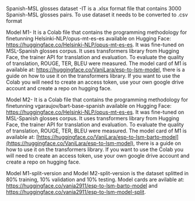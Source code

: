 
Spanish-MSL glosses dataset -IT is a .xlsx format file that contains 3000 Spanish-MSL glosses pairs. To use dataset it needs to be converted to .csv format

Model M1- It is a Colab file that contains the programming methodology for finetunning Helsinki-NLP/opus-mt-es-es available on Hugging Face: https://huggingface.co/Helsinki-NLP/opus-mt-es-es. 
It was fine-tuned on MSL-Spanish glosses corpus. It uses transformers library from Hugging Face, the trainer API for translation and evaluation. To evaluate the quality of translation, ROUGE, TER, BLEU were measured.
The model card of M1 is available at: https://huggingface.co/VaniLara/esp-to-lsm-model, there is a guide on how to use it on the transformers library.
If you want to use the Colab you will need to create an access token, use your own google drive account and create a repo on hugging face.

Model M2- It is a Colab file that contains the programming methodology for finetunning vgaraujov/bart-base-spanish  available on Hugging Face: https://huggingface.co/Helsinki-NLP/opus-mt-es-es. 
It was fine-tuned on MSL-Spanish glosses corpus. It uses transformers library from Hugging Face, the trainer API for translation and evaluation. To evaluate the quality of translation, ROUGE, TER, BLEU were measured.
The model card of M1 is available at: [https://huggingface.co/VaniLara/esp-to-lsm-barto-model](https://huggingface.co/VaniLara/esp-to-lsm-model), there is a guide on how to use it on the transformers library.
If you want to use the Colab you will need to create an access token, use your own google drive account and create a repo on hugging face.

Model M1-split-version and Model M2-split-version is the dataset splitted in 80% training, 10% validation and 10% testing. Model cards are avilable at: https://huggingface.co/vania2911/esp-to-lsm-barto-model and https://huggingface.co/vania2911/esp-to-lsm-model-split.
